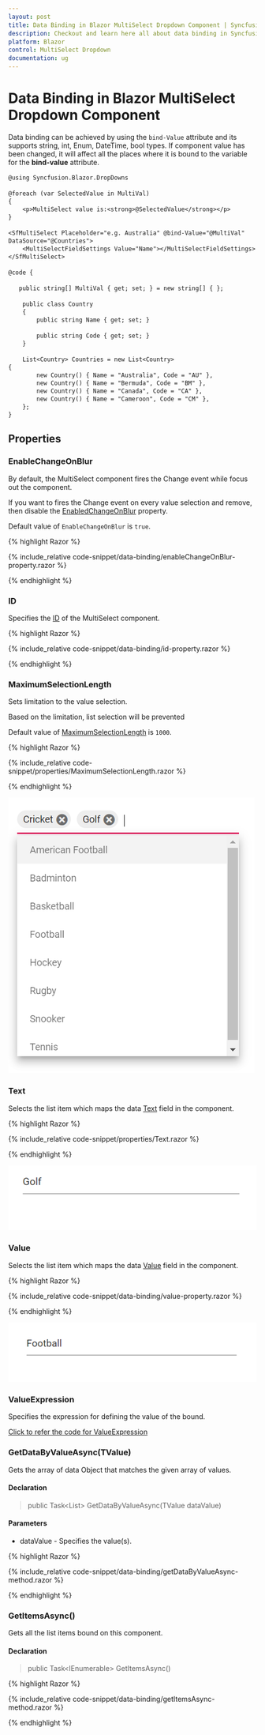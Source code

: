 ```yaml
---
layout: post
title: Data Binding in Blazor MultiSelect Dropdown Component | Syncfusion
description: Checkout and learn here all about data binding in Syncfusion Blazor MultiSelect Dropdown component and more.
platform: Blazor
control: MultiSelect Dropdown
documentation: ug
---
```


# Data Binding in Blazor MultiSelect Dropdown Component

Data binding can be achieved by using the `bind-Value` attribute and its supports string, int, Enum, DateTime, bool types. If component value has been changed, it will affect all the places where it is bound to the variable for the **bind-value** attribute.

```cshtml
@using Syncfusion.Blazor.DropDowns

@foreach (var SelectedValue in MultiVal)
{
    <p>MultiSelect value is:<strong>@SelectedValue</strong></p>
}

<SfMultiSelect Placeholder="e.g. Australia" @bind-Value="@MultiVal" DataSource="@Countries">
    <MultiSelectFieldSettings Value="Name"></MultiSelectFieldSettings>
</SfMultiSelect>

@code {

   public string[] MultiVal { get; set; } = new string[] { };

    public class Country
    {
        public string Name { get; set; }

        public string Code { get; set; }
    }

    List<Country> Countries = new List<Country>
{
        new Country() { Name = "Australia", Code = "AU" },
        new Country() { Name = "Bermuda", Code = "BM" },
        new Country() { Name = "Canada", Code = "CA" },
        new Country() { Name = "Cameroon", Code = "CM" },
    };
}
```

## Properties

### EnableChangeOnBlur

By default, the MultiSelect component fires the Change event while focus out the component.

If you want to fires the Change event on every value selection and remove, then disable the [EnabledChangeOnBlur](https://help.syncfusion.com/cr/blazor/Syncfusion.Blazor.DropDowns.SfMultiSelect-2.html#Syncfusion_Blazor_DropDowns_SfMultiSelect_2_EnableChangeOnBlur) property.

Default value of `EnableChangeOnBlur` is `true`.

{% highlight Razor %}

{% include_relative code-snippet/data-binding/enableChangeOnBlur-property.razor %}

{% endhighlight %} 

### ID

Specifies the [ID](https://help.syncfusion.com/cr/blazor/Syncfusion.Blazor.DropDowns.SfMultiSelect-2.html#Syncfusion_Blazor_DropDowns_SfMultiSelect_2_ID) of the MultiSelect component.

{% highlight Razor %}

{% include_relative code-snippet/data-binding/id-property.razor %}

{% endhighlight %}

### MaximumSelectionLength

Sets limitation to the value selection.

Based on the limitation, list selection will be prevented

Default value of [MaximumSelectionLength](https://help.syncfusion.com/cr/blazor/Syncfusion.Blazor.DropDowns.SfMultiSelect-2.html#Syncfusion_Blazor_DropDowns_SfMultiSelect_2_MaximumSelectionLength) is `1000`.

{% highlight Razor %}

{% include_relative code-snippet/properties/MaximumSelectionLength.razor %}

{% endhighlight %}

![Blazor MultiSelect DropDown with MaximumSelectionLength property](./images/data-binding/blazor_multiselect_maximumSelectionLength-property.png)

### Text

Selects the list item which maps the data [Text](https://help.syncfusion.com/cr/blazor/Syncfusion.Blazor.DropDowns.SfMultiSelect-2.html#Syncfusion_Blazor_DropDowns_SfMultiSelect_2_Text) field in the component.

{% highlight Razor %}

{% include_relative code-snippet/properties/Text.razor %}

{% endhighlight %}

![Blazor MultiSelect DropDown with Text property](./images/data-binding/blazor_multiselect_text-property.png)

### Value

Selects the list item which maps the data [Value](https://help.syncfusion.com/cr/blazor/Syncfusion.Blazor.DropDowns.SfMultiSelect-2.html#Syncfusion_Blazor_DropDowns_SfMultiSelect_2_Value) field in the component.

{% highlight Razor %}

{% include_relative code-snippet/data-binding/value-property.razor %}

{% endhighlight %}

![Blazor MultiSelect DropDown with Value property](./images/data-binding/blazor_multiselect_value-property.png)
 
### ValueExpression

Specifies the expression for defining the value of the bound.

[Click to refer the code for ValueExpression](https://blazor.syncfusion.com/documentation/multiselect-dropdown/how-to/tooltip)

### GetDataByValueAsync(TValue)

Gets the array of data Object that matches the given array of values.

#### Declaration

> public Task<List<TItem>> GetDataByValueAsync(TValue dataValue)

#### Parameters

* dataValue	- Specifies the value(s).

{% highlight Razor %}

{% include_relative code-snippet/data-binding/getDataByValueAsync-method.razor %}

{% endhighlight %}

### GetItemsAsync()

Gets all the list items bound on this component.

#### Declaration

> public Task<IEnumerable<TItem>> GetItemsAsync()

{% highlight Razor %}

{% include_relative code-snippet/data-binding/getItemsAsync-method.razor %}

{% endhighlight %}



